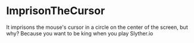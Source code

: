 # ImprisonTheCursor
It imprisons the mouse's cursor in a circle on the center of the screen, but why? Because you want to be king when you play Slyther.io
